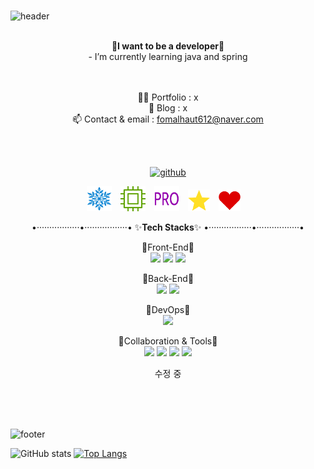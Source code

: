 ###

![header](https://capsule-render.vercel.app/api?type=waving&&color=gradient&height=100&section=header&fontSize=90)


<div align = "center">

<br/>
<strong>🌱I want to be a developer🌱</strong><br>
 - I’m currently learning java and spring 
 <br><br><br>

👩‍💻 Portfolio : x <br>
📝 Blog : x <br>
📫 Contact & email : fomalhaut612@naver.com<br><br>
 
 
<br/>

 

[<img src='https://cdn.jsdelivr.net/npm/simple-icons@3.0.1/icons/github.svg' alt='github' height='40'>](https://github.com/eicosaa)  

<a href='https://archiveprogram.github.com/'><img src='https://raw.githubusercontent.com/acervenky/animated-github-badges/master/assets/acbadge.gif' width='40' height='40'></a> <a href='https://docs.github.com/en/developers'><img src='https://raw.githubusercontent.com/acervenky/animated-github-badges/master/assets/devbadge.gif' width='40' height='40'></a> <a href='https://github.com/pricing'><img src='https://raw.githubusercontent.com/acervenky/animated-github-badges/master/assets/pro.gif' width='40' height='40'></a> <a href='https://stars.github.com/'><img src='https://raw.githubusercontent.com/acervenky/animated-github-badges/master/assets/starbadge.gif' width='35' height='35'></a> <a href='https://docs.github.com/en/github/supporting-the-open-source-community-with-github-sponsors'><img src='https://raw.githubusercontent.com/acervenky/animated-github-badges/master/assets/sponsorbadge.gif' width='35' height='35'></a> 

 


•·················•·················• ✨<strong>Tech Stacks</strong>✨ •·················•·················•

 
 🖤Front-End🖤<br>
 <img src="https://img.shields.io/badge/HTML-E34F26?style=flat-square&logo=HTML5&logoColor=white"/>
 <img src="https://img.shields.io/badge/CSS-1572B6?style=flat-square&logo=CSS3&logoColor=white"/>
 <img src="https://img.shields.io/badge/JavaScript-F7DF1E?style=flat-square&logo=JavaScript&logoColor=white"/><br>
 
 🤍Back-End🤍<br>
 <img src="https://img.shields.io/badge/JAVA-3776AB?style=flat-square&logo=Java&logoColor=white"/>
 <img src="https://img.shields.io/badge/Spring-092E20?style=flat-square&logo=Spring&logoColor=white"/><br>
 
 🖤DevOps🖤<br>
 <img src="https://img.shields.io/badge/SqlDeveloper-FFCA28?style=flat-square&logo=Oracle&logoColor=black"/><br>
 
 
 🤍Collaboration & Tools🤍<br>
 <img src="https://img.shields.io/badge/Git-F05032?style=flat-square&logo=Git&logoColor=white"/>
 <img src="https://img.shields.io/badge/tomcat-007396?style=flat-square&logo=tomcat&logoColor=white"/>
 <img src="https://img.shields.io/badge/SqlDeveloper-FFCA28?style=flat-square&logo=Oracle&logoColor=black"/>
 <img src="https://img.shields.io/badge/eclipse-B7178C?style=flat-square&logo=eclipse&logoColor=white"/><br>
 
 수정 중
 
<!--
<img src="https://img.shields.io/badge/JAVA-3776AB?style=flat-square&logo=Java&logoColor=white"/>
<img src="https://img.shields.io/badge/Spring-092E20?style=flat-square&logo=Spring&logoColor=white"/><br>
<img src="https://img.shields.io/badge/HTML-E34F26?style=flat-square&logo=HTML5&logoColor=white"/>
<img src="https://img.shields.io/badge/CSS-1572B6?style=flat-square&logo=CSS3&logoColor=white"/>
<img src="https://img.shields.io/badge/JavaScript-F7DF1E?style=flat-square&logo=JavaScript&logoColor=white"/><br>
<img src="https://img.shields.io/badge/tomcat-007396?style=flat-square&logo=tomcat&logoColor=white"/>
<img src="https://img.shields.io/badge/Git-F05032?style=flat-square&logo=Git&logoColor=white"/>
<img src="https://img.shields.io/badge/eclipse-B7178C?style=flat-square&logo=eclipse&logoColor=white"/>
<img src="https://img.shields.io/badge/SqlDeveloper-FFCA28?style=flat-square&logo=Oracle&logoColor=black"/>
-->
 
<br>
 <br>
</div>



<br/>


![footer](https://capsule-render.vercel.app/api?type=waving&&color=gradient&height=100&section=footer&fontSize=90)

![GitHub stats](https://github-readme-stats.vercel.app/api?username=eicosaa&show_icons=true&count_private=true) 
[![Top Langs](https://github-readme-stats.vercel.app/api/top-langs/?username=eicosaa)](https://github.com/anuraghazra/github-readme-stats)

<!--
**eicosaa/eicosaa** is a ✨ _special_ ✨ repository because its `README.md` (this file) appears on your GitHub profile.

Here are some ideas to get you started:

- 🔭 I’m currently working on ...
- 🌱 I’m currently learning ...
- 👯 I’m looking to collaborate on ...
- 🤔 I’m looking for help with ...
- 💬 Ask me about ...
- 📫 How to reach me: ...
- 😄 Pronouns: ...
- ⚡ Fun fact: ...
-->
